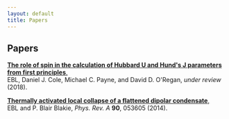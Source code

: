```yaml
---
layout: default 
title: Papers
---
```


## Papers

<a href="https://arxiv.org/abs/1802.09048">__The role of spin in the calculation of Hubbard U and Hund's J parameters from first principles__,  </a> <br />
EBL, Daniel J. Cole, Michael C. Payne, and David D. O'Regan, *under review* (2018). <a href="https://arxiv.org/abs/1802.09048"><i class="ai ai-arxiv "></i></a>

<a href="https://dx.doi.org/10.1103/PhysRevA.90.053605">__Thermally activated local collapse of a flattened dipolar condensate__,</a> <br />
EBL and P. Blair Blakie, *Phys. Rev. A* **90**, 053605 (2014). <a href="https://dx.doi.org/10.1103/PhysRevA.90.053605"><i class="ai ai-doi "></i></a>
